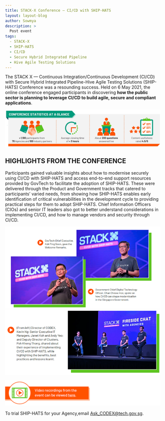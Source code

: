 ```yaml
---
title: STACK-X Conference — CI/CD with SHIP-HATS
layout: layout-blog
author: Sowmya
description: >
  Post event
tags:
  - STACK-X
  - SHIP-HATS
  - CI/CD
  - Secure Hybrid Integrated Pipeline
  - Hive Agile Testing Solutions
---
```


The STACK X — Continuous Integration/Continuous Development (CI/CD) with Secure Hybrid Integrated Pipeline-Hive Agile Testing Solutions (SHIP-HATS) Conference was a resounding success. Held on 6 May 2021, the online conference engaged participants in discovering **how the public sector is planning to leverage CI/CD to build agile, secure and compliant applications**. 

![Stats_table](/assets/img/STACK-X-stats.jpg)

## HIGHLIGHTS FROM THE CONFERENCE 

Participants gained valuable insights about how to modernise securely using CI/CD with SHIP-HATS and access end-to-end support resources provided by GovTech to facilitate the adoption of SHIP-HATS. These were delivered through the Product and Government tracks that catered to participants’ varied needs, from showing how SHIP-HATS enables early identification of critical vulnerabilities in the development cycle to providing practical steps for them to adopt SHIP-HATS. Chief Information Officers (CIOs) and senior IT leaders also got to better understand considerations in implementing CI/CD, and how to manage vendors and security through CI/CD. 

![SpeakersPhoto01](/assets/img/stackx-speakers01.png)
![SpeakersPhoto01](/assets/img/stackx-speakers02.png)

[![Video_recording](/assets/img/video-record-img.png)](https://www.developer.tech.gov.sg/communities/events/stack-x-conference)

To trial SHIP-HATS for your Agency,email Ask_CODEX@tech.gov.sg.
